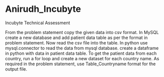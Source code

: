 # Anirudh_Incubyte
Incubyte Technical Assessment

From the problem statement copy the given data into csv format.
In MySQL create a new database and add patient data table as per the format in problem statement.
Now read the csv file into the table.
In python use mysql.connector to read the data from mysql database.
create a dataframe in python with data in patient data table.
To get the patient data from each country, run a for loop and create a new dataset for each country name. 
As required in the problem statement, use Table_Countryname format for the output file.
